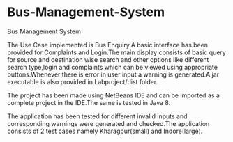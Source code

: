 # Bus-Management-System
Bus Management System

The Use Case implemented is Bus Enquiry.A basic interface has been provided for Complaints and Login.The main display consists of basic query for source and destination wise search and other options like different search type,login and complaints which can be viewed using appropriate buttons.Whenever there is error in user input a warning is generated.A jar executable is also provided in Labproject/dist folder.

The project has been made using NetBeans IDE and can be imported as a complete project in the IDE.The same is tested in Java 8.

The application has been tested for different invalid inputs and corresponding warnings were generated and checked.The application consists of 2 test cases namely Kharagpur(small) and Indore(large).
